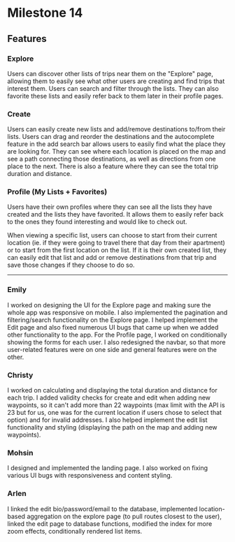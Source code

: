 # Milestone 14
## Features
### Explore
Users can discover other lists of trips near them on the "Explore" page, allowing them to easily see what other users are creating and find trips that interest them. Users can search and filter through the lists. They can also favorite these lists and easily refer back to them later in their profile pages.

### Create
Users can easily create new lists and add/remove destinations to/from their lists. Users can drag and reorder the destinations and the autocomplete feature in the add search bar allows users to easily find what the place they are looking for. They can see where each location is placed on the map and see a path connecting those destinations, as well as directions from one place to the next. There is also a feature where they can see the total trip duration and distance.

### Profile (My Lists + Favorites)
Users have their own profiles where they can see all the lists they have created and the lists they have favorited. It allows them to easily refer back to the ones they found interesting and would like to check out.

When viewing a specific list, users can choose to start from their current location (ie. if they were going to travel there that day from their apartment) or to start from the first location on the list. If it is their own created list, they can easily edit that list and add or remove destinations from that trip and save those changes if they choose to do so.

<hr>

### Emily
I worked on designing the UI for the Explore page and making sure the whole app was responsive on mobile. I also implemented the pagination and filtering/search functionality on the Explore page. I helped implement the Edit page and also fixed numerous UI bugs that came up when we added other functionality to the app. For the Profile page, I worked on conditionally showing the forms for each user. I also redesigned the navbar, so that more user-related features were on one side and general features were on the other.

### Christy
I worked on calculating and displaying the total duration and distance for each trip. I added validity checks for create and edit when adding new waypoints, so it can't add more than 22 waypoints (max limit with the API is 23 but for us, one was for the current location if users chose to select that option) and for invalid addresses. I also helped implement the edit list functionality and styling (displaying the path on the map and adding new waypoints).

### Mohsin
I designed and implemented the landing page. I also worked on fixing various UI bugs with responsiveness and content styling.

### Arlen
I linked the edit bio/password/email to the database, implemented location-based aggregation on the explore page (to pull routes closest to the user), linked the edit page to database functions, modified the index for more zoom effects, conditionally rendered list items.